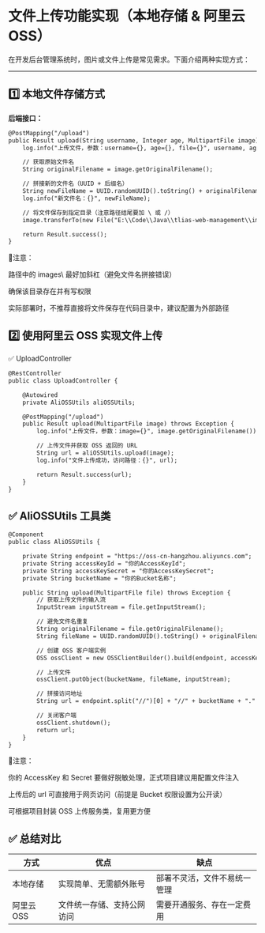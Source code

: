 # 文件上传功能实现（本地存储 & 阿里云 OSS）

在开发后台管理系统时，图片或文件上传是常见需求。下面介绍两种实现方式：

---

## 1️⃣ 本地文件存储方式

**后端接口：**

```xml
@PostMapping("/upload")
public Result upload(String username, Integer age, MultipartFile image) throws Exception {
    log.info("上传文件，参数：username={}, age={}, file={}", username, age, image);

    // 获取原始文件名
    String originalFilename = image.getOriginalFilename();

    // 拼接新的文件名（UUID + 后缀名）
    String newFileName = UUID.randomUUID().toString() + originalFilename.substring(originalFilename.lastIndexOf("."));
    log.info("新文件名：{}", newFileName);

    // 将文件保存到指定目录（注意路径结尾要加 \ 或 /）
    image.transferTo(new File("E:\\Code\\Java\\tlias-web-management\\images\\" + newFileName));

    return Result.success();
}
```
📌注意：

路径中的 images\\ 最好加斜杠（避免文件名拼接错误）

确保该目录存在并有写权限

实际部署时，不推荐直接将文件保存在代码目录中，建议配置为外部路径

## 2️⃣ 使用阿里云 OSS 实现文件上传
✅ UploadController
```xml
@RestController
public class UploadController {

    @Autowired
    private AliOSSUtils aliOSSUtils;

    @PostMapping("/upload")
    public Result upload(MultipartFile image) throws Exception {
        log.info("上传文件，参数：image={}", image.getOriginalFilename());

        // 上传文件并获取 OSS 返回的 URL
        String url = aliOSSUtils.upload(image);
        log.info("文件上传成功，访问路径：{}", url);

        return Result.success(url);
    }
}
```
## ✅ AliOSSUtils 工具类
```xml
@Component
public class AliOSSUtils {

    private String endpoint = "https://oss-cn-hangzhou.aliyuncs.com";
    private String accessKeyId = "你的AccessKeyId";
    private String accessKeySecret = "你的AccessKeySecret";
    private String bucketName = "你的Bucket名称";

    public String upload(MultipartFile file) throws Exception {
        // 获取上传文件的输入流
        InputStream inputStream = file.getInputStream();

        // 避免文件名重复
        String originalFilename = file.getOriginalFilename();
        String fileName = UUID.randomUUID().toString() + originalFilename.substring(originalFilename.lastIndexOf("."));

        // 创建 OSS 客户端实例
        OSS ossClient = new OSSClientBuilder().build(endpoint, accessKeyId, accessKeySecret);

        // 上传文件
        ossClient.putObject(bucketName, fileName, inputStream);

        // 拼接访问地址
        String url = endpoint.split("//")[0] + "//" + bucketName + "." + endpoint.split("//")[1] + "/" + fileName;

        // 关闭客户端
        ossClient.shutdown();
        return url;
    }
}
```
📌注意：

你的 AccessKey 和 Secret 要做好脱敏处理，正式项目建议用配置文件注入

上传后的 url 可直接用于网页访问（前提是 Bucket 权限设置为公开读）

可根据项目封装 OSS 上传服务类，复用更方便
## ✅ 总结对比

| 方式      | 优点            | 缺点             |
| ------- | ------------- | -------------- |
| 本地存储    | 实现简单、无需额外账号   | 部署不灵活，文件不易统一管理 |
| 阿里云 OSS | 文件统一存储、支持公网访问 | 需要开通服务、存在一定费用  |
